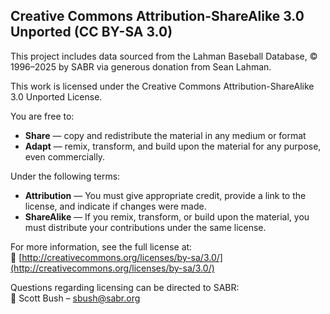 ## Creative Commons Attribution-ShareAlike 3.0 Unported (CC BY-SA 3.0)

This project includes data sourced from the Lahman Baseball Database, © 1996–2025 by SABR via generous donation from Sean Lahman.

This work is licensed under the Creative Commons Attribution-ShareAlike 3.0 Unported License.

You are free to:
- **Share** — copy and redistribute the material in any medium or format
- **Adapt** — remix, transform, and build upon the material for any purpose, even commercially.

Under the following terms:
- **Attribution** — You must give appropriate credit, provide a link to the license, and indicate if changes were made.
- **ShareAlike** — If you remix, transform, or build upon the material, you must distribute your contributions under the same license.

For more information, see the full license at:  
🔗 [http://creativecommons.org/licenses/by-sa/3.0/](http://creativecommons.org/licenses/by-sa/3.0/)

Questions regarding licensing can be directed to SABR:  
📧 Scott Bush – sbush@sabr.org
